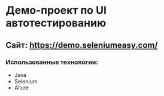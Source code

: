 ﻿# Демо-проект по UI автотестированию
## Сайт: https://demo.seleniumeasy.com/
### Использованные технологии:
+ Java
+ Selenium
+ Allure
